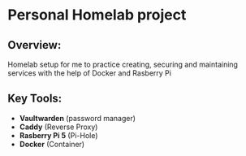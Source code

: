 # Personal Homelab project
## Overview:
Homelab setup for me to practice creating, securing and maintaining services with the help of Docker and Rasberry Pi
## Key Tools:
- **Vaultwarden** (password manager)
- **Caddy** (Reverse Proxy)
- **Rasberry Pi 5** (Pi-Hole)
- **Docker** (Container)
